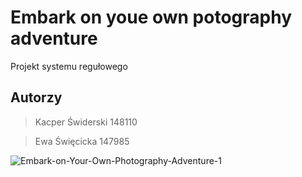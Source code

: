 # Embark on youe own potography adventure
Projekt systemu regułowego
## Autorzy
> Kacper Świderski 148110

> Ewa Święcicka 147985


![Embark-on-Your-Own-Photography-Adventure-1](https://user-images.githubusercontent.com/116062864/207365525-ce126017-fb41-4101-ac54-7733313bc33d.jpg)
